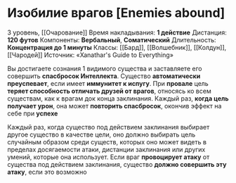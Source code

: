 # Изобилие врагов [Enemies abound]
3 уровень, [[Очарование]]
Время накладывания: **1 действие**
Дистанция: **120 футов**
Компоненты: **Вербальный**, **Соматический**
Длительность: **Концентрация до 1 минуты**
Классы: [[Бард]], [[Волшебник]], [[Колдун]], [[Чародей]]
Источник: «Xanathar's Guide to Everything»

Вы достигаете сознания 1 видимого существа и заставляете его совершить **спасбросок Интеллекта**. Существо **автоматически преуспевает**, если имеет **иммунитет к испугу**. При **провале** цель **теряет способность отличать друзей от врагов**, относясь ко всем существам, как к врагам док конца заклинания. Каждый раз, **когда цель получает урон**, она может **повторить спасбросок**, окончив эффект на себе при **успехе**

Каждый раз, когда существо под действием заклинания выбирает другое существо в качестве цели, оно должно выбирать цель случайным образом среди существ, которых оно может видеть в пределах досягаемости атаки, дистанции заклинания или других умений, которые она использует. Если враг **провоцирует атаку** от существа под действием заклинания, существо **должно совершить эту атаку**, если это возможно